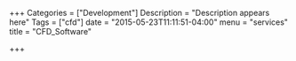 +++
Categories = ["Development"]
Description = "Description appears here"
Tags = ["cfd"]
date = "2015-05-23T11:11:51-04:00"
menu = "services"
title = "CFD_Software"

+++

